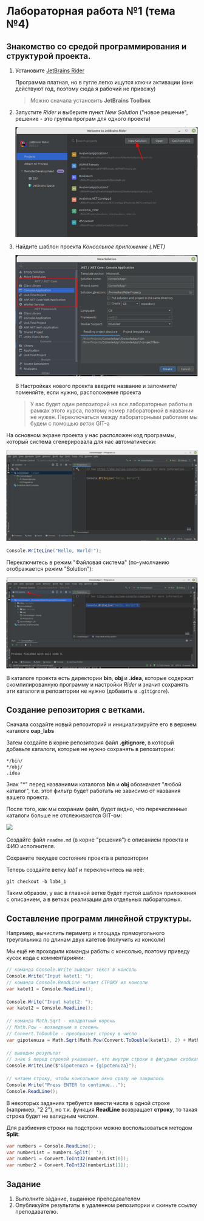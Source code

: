 # Лабораторная работа №1 (тема №4)

## Знакомство со средой программирования и структурой проекта. 

1. Установите [JetBrains Rider](https://www.jetbrains.com/ru-ru/rider/)

    Программа платная, но в гугле легко ищутся ключи активации (они действуют год, поэтому сюда я рабочий не привожу)

    > Можно сначала установить **JetBrains Toolbox**

1. Запустите *Rider* и выберите пункт *New Solution* ("новое решение", решение - это группа програм для одного проекта)

    ![](../img/rider02.png)

1. Найдите шаблон проекта *Консольное приложение (.NET)*

    ![](../img/rider03.png)

    В Настройках нового проекта введите название и запомните/поменяйте, если нужно, расположение проекта

    >У вас будет один репозиторий на все лабораторные работы в рамках этого курса, поэтому номер лабораторной в названии не нужен. Переключаться между лабораторными работами мы будем с помощью *веток* GIT-а

На основном экране проекта у нас расположен код программы, который система сгенерировала для нас автоматически:

![](../img/rider01.png)

```cs
Console.WriteLine("Hello, World!");
```

Переключитесь в режим "Файловая система" (по-умолчанию отображается режим "Solution"):

![](../img/rider04.png)

В каталоге проекта есть директории **bin**, **obj** и **.idea**, которые содержат скомпилированную программу и настройки *Rider* и значит сохранять эти каталоги в репозитории не нужно (добавить в `.gitignore`).

## Создание репозитория с ветками. 

Сначала создайте новый репозиторий и инициализируйте его в верхнем каталоге **oap_labs**

Затем создайте в корне репозитория файл **.gitignore**, в который добавьте каталоги, которые не нужно сохранять в репозитории:

```
*/bin/
*/obj/
.idea
```

Знак "*" перед названиями каталогов **bin** и **obj** обозначает "любой каталог", т.е. этот фильтр будет работать не зависимо от названия вашего проекта.

После того, как мы сохраним файл, будет видно, что перечисленные каталоги больше не отслеживаются GIT-ом:

![](../img/04017.png)

Создайте файл `readme.md` (в корне "решения") с описанием проекта и ФИО исполнителя.

Сохраните текущее состояние проекта в репозитории

Теперь создайте ветку *lab1* и переключитесь на неё:

```
git checkout -b lab4_1
```

Таким образом, у вас в главной ветке будет пустой шаблон приложения с описанием, а в ветках реализации для отдельных лабораторных.

## Составление программ линейной структуры.

Например, вычислить периметр и площадь прямоугольного треугольника по длинам двух катетов (получить из консоли)

Мы ещё не проходили команды работы с консолью, поэтому приведу кусок кода с комментариями:

```cs
// команда Console.Write выводит текст в консоль
Console.Write("Input katet1: ");
// команда Console.ReadLine читает СТРОКУ из консоли
var katet1 = Console.ReadLine();

Console.Write("Input katet2: ");
var katet2 = Console.ReadLine();

// команда Math.Sqrt - квадратный корень
// Math.Pow - возведение в степень
// Convert.ToDouble - преобразует строку в число
var gipotenuza = Math.Sqrt(Math.Pow(Convert.ToDouble(katet1), 2) + Math.Pow(Convert.ToDouble(katet2), 2));

// выводим результат
// знак $ перед строкой указывает, что внутри строки в фигурных скобках названия переменных
Console.WriteLine($"Gipotenuza = {gipotenuza}");

// читаем строку, чтобы консольное окно сразу не закрылось
Console.Write("Press ENTER to continue...");
Console.ReadLine();
```

В некоторых заданиях требуется ввести числа в одной строке (например, "2 2"), но т.к. функция **ReadLine** возвращает **строку**, то такая строка будет не валидным числом.

Для разбиения строки на подстроки можно воспользоваться методом **Split**:

```cs
var numbers = Console.ReadLine();
var numberList = numbers.Split(' ');
var number1 = Convert.ToInt32(numberList[0]);
var number2 = Convert.ToInt32(numberList[1]);
```

## Задание

1. Выполните задание, выданное преподавателем
1. Опубликуйте результаты в удаленном репозитории и скиньте ссылку преподавателю.
